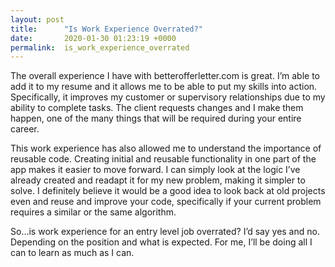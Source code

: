 ```yaml
---
layout: post
title:      "Is Work Experience Overrated?"
date:       2020-01-30 01:23:19 +0000
permalink:  is_work_experience_overrated
---
```



The overall experience I have with betterofferletter.com is great. I’m able to add it to my resume and it allows me to be able to put my skills into action. Specifically, it improves my customer or supervisory relationships due to my ability to complete tasks. The client requests changes and I make them happen, one of the many things that will be required during your entire career.

This work experience has also allowed me to understand the importance of reusable code. Creating initial and reusable functionality in one part of the app makes it easier to move forward. I can simply look at the logic I’ve already created and readapt it for my new problem, making it simpler to solve. I definitely believe it would be a good idea to look back at old projects even and reuse and improve your code, specifically if your current problem requires a similar or the same algorithm.

So...is work experience for an entry level job overrated? I’d say yes and no. Depending on the position and what is expected. For me, I’ll be doing all I can to learn as much as I can.

